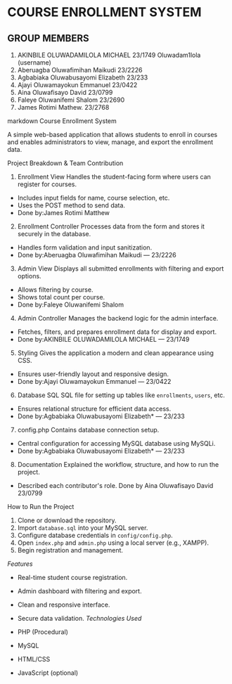 # COURSE ENROLLMENT SYSTEM

## GROUP MEMBERS

1. AKINBILE OLUWADAMILOLA MICHAEL 23/1749 Oluwadam1lola (username)
2. Aberuagba Oluwafimihan Maikudi 23/2226
3. Agbabiaka Oluwabusayomi Elizabeth 23/233
5. Ajayi Oluwamayokun Emmanuel 23/0422
6. Aina Oluwafisayo David 23/0799
7. Faleye Oluwanifemi Shalom 23/2690
8. James Rotimi Mathew. 23/2768

markdown
  Course Enrollment System

A simple web-based application that allows students to enroll in courses and enables administrators to view, manage, and export the enrollment data.


Project Breakdown & Team Contribution

1. Enrollment View
Handles the student-facing form where users can register for courses.
- Includes input fields for name, course selection, etc.
- Uses the POST method to send data.
- Done by:James Rotimi Matthew 


2. Enrollment Controller
Processes data from the form and stores it securely in the database.
- Handles form validation and input sanitization.
- Done by:Aberuagba Oluwafimihan Maikudi — 23/2226


3. Admin View
Displays all submitted enrollments with filtering and export options.
- Allows filtering by course.
- Shows total count per course.
- Done by:Faleye Oluwanifemi Shalom 


4. Admin Controller
Manages the backend logic for the admin interface.
- Fetches, filters, and prepares enrollment data for display and export.
- Done by:AKINBILE OLUWADAMILOLA MICHAEL — 23/1749
  

5. Styling
Gives the application a modern and clean appearance using CSS.

- Ensures user-friendly layout and responsive design.
- Done by:Ajayi Oluwamayokun Emmanuel — 23/0422

6. Database SQL
SQL file for setting up tables like `enrollments`, `users`, etc.
- Ensures relational structure for efficient data access.
- Done by:Agbabiaka Oluwabusayomi Elizabeth* — 23/233


7. config.php
Contains database connection setup.
- Central configuration for accessing MySQL database using MySQLi.
- Done by:Agbabiaka Oluwabusayomi Elizabeth* — 23/233


8. Documentation
Explained the workflow, structure, and how to run the project.
- Described each contributor's role. Done by Aina  Oluwafisayo David  23/0799


How to Run the Project
1. Clone or download the repository.
2. Import `database.sql` into your MySQL server.
3. Configure database credentials in `config/config.php`.
4. Open `index.php` and `admin.php` using a local server (e.g., XAMPP).
5. Begin registration and management.


*Features*
- Real-time student course registration.
- Admin dashboard with filtering and export.
- Clean and responsive interface.


- Secure data validation.
*Technologies Used*
- PHP (Procedural)
- MySQL
- HTML/CSS
- JavaScript (optional)

